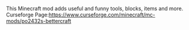 This Minecraft mod adds useful and funny tools, blocks, items and more.
Curseforge Page:https://www.curseforge.com/minecraft/mc-mods/po2432s-bettercraft
